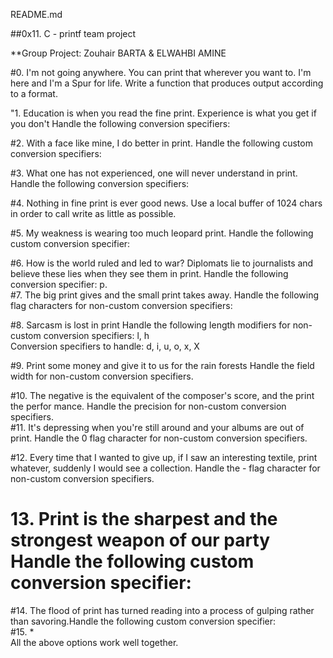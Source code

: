 README.md

##0x11. C - printf team project

**Group Project:  Zouhair BARTA & ELWAHBI AMINE                                                 
                                                                                    
#0. I'm not going anywhere. You can print that wherever you want to. I'm here and I'm a Spur for life. Write a function that produces output according to a format. 
                                                                                                                                                                      
"1. Education is when you read the fine print. Experience is what you get if you don't Handle the following conversion specifiers:

#2. With a face like mine, I do better in print. Handle the following custom conversion specifiers:                                  
                                                                                    
#3. What one has not experienced, one will never understand in print. Handle the following conversion specifiers:                                         
                                                                                    
#4. Nothing in fine print is ever good news. Use a local buffer of 1024 chars in order to call write as little as possible.      
                                                                                    
#5. My weakness is wearing too much leopard print. Handle the following custom conversion specifier:                                   
                                                                                    
#6. How is the world ruled and led to war? Diplomats lie to journalists and believe these lies when they see them in print. Handle the following conversion specifier: p.                                       
#7. The big print gives and the small print takes away. Handle the following flag characters for non-custom conversion specifiers:          
                                                                                    
#8. Sarcasm is lost in print Handle the following length modifiers for non-custom conversion specifiers: l, h                                                                                   
   Conversion specifiers to handle: d, i, u, o, x, X                                   
                                                                                    
#9. Print some money and give it to us for the rain forests Handle the field width for non-custom conversion specifiers.                        
                                                                                    
#10. The negative is the equivalent of the composer's score, and the print the perfor mance. Handle the precision for non-custom conversion specifiers.                   
#11. It's depressing when you're still around and your albums are out of print. Handle the 0 flag character for non-custom conversion specifiers.                   
                                                                                    
#12. Every time that I wanted to give up, if I saw an interesting textile, print whatever, suddenly I would see a collection. Handle the - flag character for non-custom conversion specifiers.                   
                                                                                    
# 13. Print is the sharpest and the strongest weapon of our party Handle the following custom conversion specifier:                                   
                                                                                    
#14. The flood of print has turned reading into a process of gulping rather than savoring.Handle the following custom conversion specifier:                                   
#15. *                                                                               
All the above options work well together.
